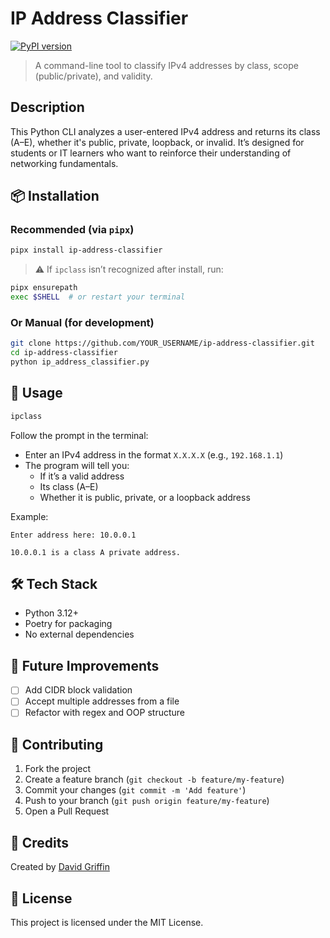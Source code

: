 # IP Address Classifier

[![PyPI version](https://badge.fury.io/py/ip-address-classifier.svg)](https://pypi.org/project/ip-address-classifier/)

> A command-line tool to classify IPv4 addresses by class, scope (public/private), and validity.

## Description

This Python CLI analyzes a user-entered IPv4 address and returns its class (A–E), whether it's public, private, loopback, or invalid. It’s designed for students or IT learners who want to reinforce their understanding of networking fundamentals.

## 📦 Installation

### Recommended (via `pipx`)

```bash
pipx install ip-address-classifier
```

> ⚠️ If `ipclass` isn’t recognized after install, run:

```bash
pipx ensurepath
exec $SHELL  # or restart your terminal
```

### Or Manual (for development)

```bash
git clone https://github.com/YOUR_USERNAME/ip-address-classifier.git
cd ip-address-classifier
python ip_address_classifier.py
```

## 🚀 Usage

```bash
ipclass
```

Follow the prompt in the terminal:
- Enter an IPv4 address in the format `X.X.X.X` (e.g., `192.168.1.1`)
- The program will tell you:
  - If it’s a valid address
  - Its class (A–E)
  - Whether it is public, private, or a loopback address

Example:
```
Enter address here: 10.0.0.1

10.0.0.1 is a class A private address.
```

## 🛠 Tech Stack

- Python 3.12+
- Poetry for packaging
- No external dependencies

## 🔮 Future Improvements

- [ ] Add CIDR block validation  
- [ ] Accept multiple addresses from a file  
- [ ] Refactor with regex and OOP structure  

## 🤝 Contributing

1. Fork the project  
2. Create a feature branch (`git checkout -b feature/my-feature`)  
3. Commit your changes (`git commit -m 'Add feature'`)  
4. Push to your branch (`git push origin feature/my-feature`)  
5. Open a Pull Request

## 👤 Credits

Created by [David Griffin](https://github.com/DavidTJGriffin)

## 📄 License

This project is licensed under the MIT License.
